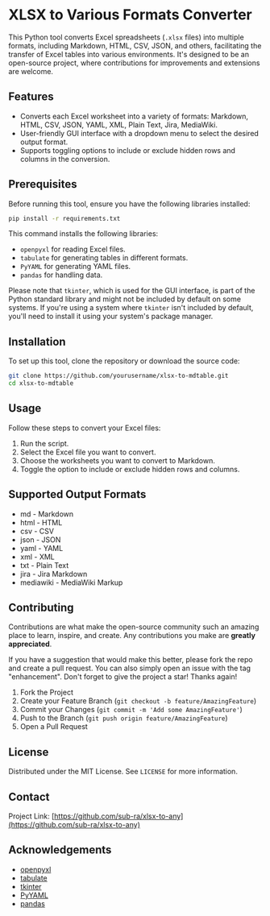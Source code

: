 # XLSX to Various Formats Converter

This Python tool converts Excel spreadsheets (`.xlsx` files) into multiple formats, including Markdown, HTML, CSV, JSON, and others, facilitating the transfer of Excel tables into various environments. It's designed to be an open-source project, where contributions for improvements and extensions are welcome.

## Features

- Converts each Excel worksheet into a variety of formats: Markdown, HTML, CSV, JSON, YAML, XML, Plain Text, Jira, MediaWiki.
- User-friendly GUI interface with a dropdown menu to select the desired output format.
- Supports toggling options to include or exclude hidden rows and columns in the conversion.

## Prerequisites

Before running this tool, ensure you have the following libraries installed:

```bash
pip install -r requirements.txt
```

This command installs the following libraries:

- `openpyxl` for reading Excel files.
- `tabulate` for generating tables in different formats.
- `PyYAML` for generating YAML files.
- `pandas` for handling data.

Please note that `tkinter`, which is used for the GUI interface, is part of the Python standard library and might not be included by default on some systems. If you're using a system where `tkinter` isn't included by default, you'll need to install it using your system's package manager.

## Installation

To set up this tool, clone the repository or download the source code:

```bash
git clone https://github.com/yourusername/xlsx-to-mdtable.git
cd xlsx-to-mdtable
```

## Usage

Follow these steps to convert your Excel files:

1. Run the script.
2. Select the Excel file you want to convert.
3. Choose the worksheets you want to convert to Markdown.
4. Toggle the option to include or exclude hidden rows and columns.

## Supported Output Formats
- md - Markdown
- html - HTML
- csv - CSV
- json - JSON
- yaml - YAML
- xml - XML
- txt - Plain Text
- jira - Jira Markdown
- mediawiki - MediaWiki Markup

## Contributing

Contributions are what make the open-source community such an amazing place to learn, inspire, and create. Any contributions you make are **greatly appreciated**.

If you have a suggestion that would make this better, please fork the repo and create a pull request. You can also simply open an issue with the tag "enhancement".
Don't forget to give the project a star! Thanks again!

1. Fork the Project
2. Create your Feature Branch (`git checkout -b feature/AmazingFeature`)
3. Commit your Changes (`git commit -m 'Add some AmazingFeature'`)
4. Push to the Branch (`git push origin feature/AmazingFeature`)
5. Open a Pull Request

## License

Distributed under the MIT License. See `LICENSE` for more information.

## Contact

Project Link: [https://github.com/sub-ra/xlsx-to-any](https://github.com/sub-ra/xlsx-to-any)

## Acknowledgements

- [openpyxl](https://openpyxl.readthedocs.io/en/stable/)
- [tabulate](https://pypi.org/project/tabulate/)
- [tkinter](https://docs.python.org/3/library/tkinter.html)
- [PyYAML](https://pyyaml.org/)
- [pandas](https://pandas.pydata.org/)
